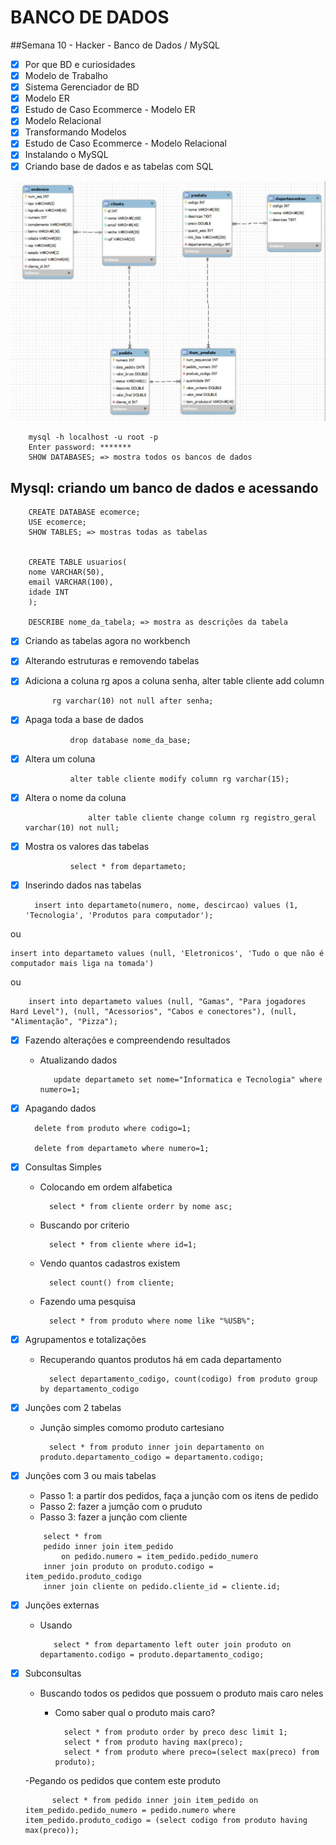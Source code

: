 # BANCO DE DADOS 

##Semana 10 - Hacker - Banco de Dados / MySQL

- [x] Por que BD e curiosidades
- [x] Modelo de Trabalho
- [x] Sistema Gerenciador de BD
- [x] Modelo ER</li>
- [x] Estudo de Caso Ecommerce - Modelo ER
- [x] Modelo Relacional
- [x] Transformando Modelos
- [x] Estudo de Caso Ecommerce - Modelo Relacional
- [x] Instalando o MySQL
- [x] Criando base de dados e as tabelas com SQL

<img src="./img/esquema.jpeg" />
		
  		mysql -h localhost -u root -p
		Enter password: *******
  		SHOW DATABASES; => mostra todos os bancos de dados
        
## Mysql: criando um banco de dados e acessando
       	
		CREATE DATABASE ecomerce; 
		USE ecomerce;
		SHOW TABLES; => mostras todas as tabelas
           
                
		CREATE TABLE usuarios(
		nome VARCHAR(50),
		email VARCHAR(100),
		idade INT
		);
		
		DESCRIBE nome_da_tabela; => mostra as descrições da tabela

- [x] Criando as tabelas agora no workbench
- [x] Alterando estruturas e removendo tabelas

- [x] Adiciona a coluna rg apos a coluna senha, alter table cliente add column
           
	    	rg varchar(10) not null after senha;
   
       
- [x] Apaga toda a base de dados

				drop database nome_da_base;
        	


- [x] Altera um coluna

				alter table cliente modify column rg varchar(15);
- [x] Altera o nome da coluna
      
		        	alter table cliente change column rg registro_geral varchar(10) not null;
   

- [x] Mostra os  valores das tabelas

				select * from departameto;

- [x] Inserindo dados nas tabelas

        insert into departameto(numero, nome, descircao) values (1, 'Tecnologia', 'Produtos para computador');
      
ou
      
   	insert into departameto values (null, 'Eletronicos', 'Tudo o que não é computador mais liga na tomada')

ou

        insert into departameto values (null, "Gamas", "Para jogadores Hard Level"), (null, "Acessorios", "Cabos e conectores"), (null, "Alimentação", "Pizza");

 

- [x] Fazendo alterações e compreendendo resultados
   - Atualizando dados


 			update departameto set nome="Informatica e Tecnologia" where numero=1;



- [x] Apagando dados
      
		delete from produto where codigo=1;

		delete from departameto where numero=1;


- [x] Consultas Simples
      
    - Colocando em ordem alfabetica
      
    		select * from cliente orderr by nome asc;
      
    - Buscando por criterio
      
     		select * from cliente where id=1;
      
    - Vendo quantos cadastros existem 
    
    		select count() from cliente;
      
    - Fazendo uma pesquisa
      
	     	select * from produto where nome like "%USB%";


- [x] Agrupamentos e totalizações
      
    - Recuperando quantos produtos há em cada departamento


			select departamento_codigo, count(codigo) from produto group by departamento_codigo

  
- [x] Junções com 2 tabelas
    - Junção simples comomo produto cartesiano
   
   			select * from produto inner join departamento on produto.departamento_codigo = departamento.codigo;

- [x] Junções com 3 ou mais tabelas
    - Passo 1: a partir dos pedidos, faça a junção com os itens de pedido
    - Passo 2: fazer a jumção com o pruduto
    - Passo 3: fazer a junção com cliente 
    
    ```
    	select * from
        pedido inner join item_pedido
            on pedido.numero = item_pedido.pedido_numero
        inner join produto on produto.codigo = item_pedido.produto_codigo
        inner join cliente on pedido.cliente_id = cliente.id;

    ```

- [x] Junções externas
   - Usando

			select * from departamento left outer join produto on departamento.codigo = produto.departamento_codigo;

- [x] Subconsultas
    - Buscando todos os pedidos que possuem o produto mais caro neles
      	- Como saber qual o produto mais caro?


				select * from produto order by preco desc limit 1;
				select * from produto having max(preco);
				select * from produto where preco=(select max(preco) from produto);


	-Pegando os pedidos que contem este produto

    		select * from pedido inner join item_pedido on item_pedido.pedido_numero = pedido.numero where item_pedido.produto_codigo = (select codigo from produto having max(preco));

